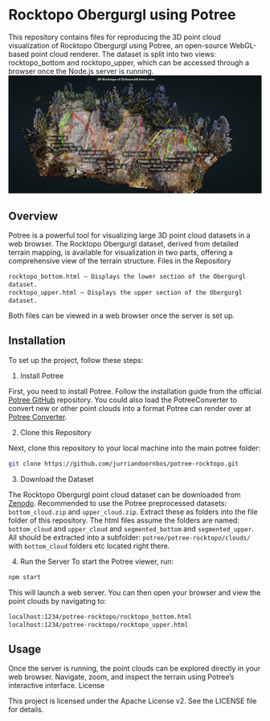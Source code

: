 # Rocktopo Obergurgl using Potree

This repository contains files for reproducing the 3D point cloud visualization of Rocktopo Obergurgl using Potree, an open-source WebGL-based point cloud renderer. The dataset is split into two views: rocktopo_bottom and rocktopo_upper, which can be accessed through a browser once the Node.js server is running.
![Alt text](./rocktopo.jpeg)

## Overview

Potree is a powerful tool for visualizing large 3D point cloud datasets in a web browser. The Rocktopo Obergurgl dataset, derived from detailed terrain mapping, is available for visualization in two parts, offering a comprehensive view of the terrain structure.
Files in the Repository

    rocktopo_bottom.html – Displays the lower section of the Obergurgl dataset.
    rocktopo_upper.html – Displays the upper section of the Obergurgl dataset.

Both files can be viewed in a web browser once the server is set up.

## Installation

To set up the project, follow these steps:
1. Install Potree

First, you need to install Potree. Follow the installation guide from the official [Potree GitHub](https://github.com/potree/potree) repository. You could also load the PotreeConverter to convert new or other point clouds into a format Potree can render over at [Potree Converter](https://github.com/potree/potreeconverter).

2. Clone this Repository

Next, clone this repository to your local machine into the main potree folder:

```bash
git clone https://github.com/jurriandoornbos/potree-rocktopo.git
```

3. Download the Dataset

The Rocktopo Obergurgl point cloud dataset can be downloaded from [Zenodo](https://doi.org/10.5281/zenodo.13838949). Recommended to use the Potree preprocessed datasets: `bottom_cloud.zip` and `upper_cloud.zip`. Extract these as folders into the file folder of this repository. The html files assume the folders are named: `bottom_cloud` and `upper_cloud` and `segmented_bottom` and `segmented_upper`. All should be extracted into a subfolder: `potree/potree-rocktopo/clouds/` with `bottom_cloud` folders etc located right there.


4. Run the Server
To start the Potree viewer, run:

```bash
npm start
```

This will launch a web server. You can then open your browser and view the point clouds by navigating to:

    localhost:1234/potree-rocktopo/rocktopo_bottom.html
    localhost:1234/potree-rocktopo/rocktopo_upper.html

## Usage

Once the server is running, the point clouds can be explored directly in your web browser. Navigate, zoom, and inspect the terrain using Potree’s interactive interface.
License

This project is licensed under the Apache License v2. See the LICENSE file for details.